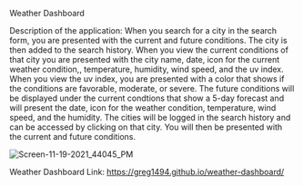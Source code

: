 Weather Dashboard 

Description of the application:
When you search for a city in the search form, you are presented with the current and future conditions. The city is then added to the search history. When you view the current conditions of that city you are presented with the city name, date, icon for the current weather condition,, temperature, humidity, wind speed, and the uv index. When you view the uv index, you are presented with a color that shows if the conditions are favorable, moderate, or severe. The future conditions will be displayed under the current condtions that show a 5-day forecast and will present the date, icon for the weather condition, temperature, wind speed, and the humidity. The cities will be logged in the search history and can be accessed by clicking on that city. You will then be presented with the current and future conditions. 



![Screen-11-19-2021_44045_PM](https://user-images.githubusercontent.com/91296976/142700995-457f33c9-8b99-4095-956d-e71ac82896c7.png)

Weather Dashboard Link:
https://greg1494.github.io/weather-dashboard/